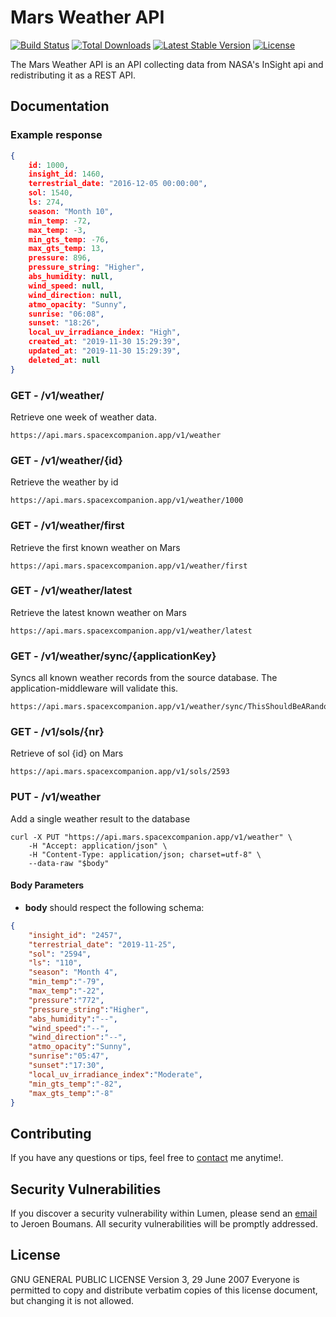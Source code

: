 # Mars Weather API

[![Build Status](https://travis-ci.org/laravel/lumen-framework.svg)](https://travis-ci.org/laravel/lumen-framework)
[![Total Downloads](https://poser.pugx.org/laravel/lumen-framework/d/total.svg)](https://packagist.org/packages/laravel/lumen-framework)
[![Latest Stable Version](https://poser.pugx.org/laravel/lumen-framework/v/stable.svg)](https://packagist.org/packages/laravel/lumen-framework)
[![License](https://poser.pugx.org/laravel/lumen-framework/license.svg)](https://packagist.org/packages/laravel/lumen-framework)

The Mars Weather API is an API collecting data from NASA's InSight api and redistributing it as a REST API.

## Documentation

### Example response

```json
{
    id: 1000,
    insight_id: 1460,
    terrestrial_date: "2016-12-05 00:00:00",
    sol: 1540,
    ls: 274,
    season: "Month 10",
    min_temp: -72,
    max_temp: -3,
    min_gts_temp: -76,
    max_gts_temp: 13,
    pressure: 896,
    pressure_string: "Higher",
    abs_humidity: null,
    wind_speed: null,
    wind_direction: null,
    atmo_opacity: "Sunny",
    sunrise: "06:08",
    sunset: "18:26",
    local_uv_irradiance_index: "High",
    created_at: "2019-11-30 15:29:39",
    updated_at: "2019-11-30 15:29:39",
    deleted_at: null
}
```

### **GET** - /v1/weather/
Retrieve one week of weather data.
```
https://api.mars.spacexcompanion.app/v1/weather
```

### **GET** - /v1/weather/{id}
Retrieve the weather by id
```
https://api.mars.spacexcompanion.app/v1/weather/1000
```

### **GET** - /v1/weather/first
Retrieve the first known weather on Mars
```
https://api.mars.spacexcompanion.app/v1/weather/first
```

### **GET** - /v1/weather/latest
Retrieve the latest known weather on Mars
```
https://api.mars.spacexcompanion.app/v1/weather/latest
```

### **GET** - /v1/weather/sync/{applicationKey}
Syncs all known weather records from the source database. The application-middleware will validate this.
```
https://api.mars.spacexcompanion.app/v1/weather/sync/ThisShouldBeARandomKey
```

### **GET** - /v1/sols/{nr}
Retrieve of sol {id} on Mars
```
https://api.mars.spacexcompanion.app/v1/sols/2593
```


### **PUT** - /v1/weather
Add a single weather result to the database
```
curl -X PUT "https://api.mars.spacexcompanion.app/v1/weather" \
    -H "Accept: application/json" \
    -H "Content-Type: application/json; charset=utf-8" \
    --data-raw "$body"
```


#### Body Parameters

- **body** should respect the following schema:

```json
{
    "insight_id": "2457",
    "terrestrial_date": "2019-11-25",
    "sol": "2594",
    "ls": "110",
    "season": "Month 4",
    "min_temp":"-79",
    "max_temp":"-22",
    "pressure":"772",
    "pressure_string":"Higher",
    "abs_humidity":"--",
    "wind_speed":"--",
    "wind_direction":"--",
    "atmo_opacity":"Sunny",
    "sunrise":"05:47",
    "sunset":"17:30",
    "local_uv_irradiance_index":"Moderate",
    "min_gts_temp":"-82",
    "max_gts_temp":"-8"
}
```

## Contributing

If you have any questions or tips, feel free to [contact](https://www.studionoorderlicht.nl/contact/) me anytime!.

## Security Vulnerabilities

If you discover a security vulnerability within Lumen, please send an [email](https://www.studionoorderlicht.nl/contact/) to Jeroen Boumans. All security vulnerabilities will be promptly addressed.

## License

GNU GENERAL PUBLIC LICENSE
Version 3, 29 June 2007
Everyone is permitted to copy and distribute verbatim copies
 of this license document, but changing it is not allowed.
